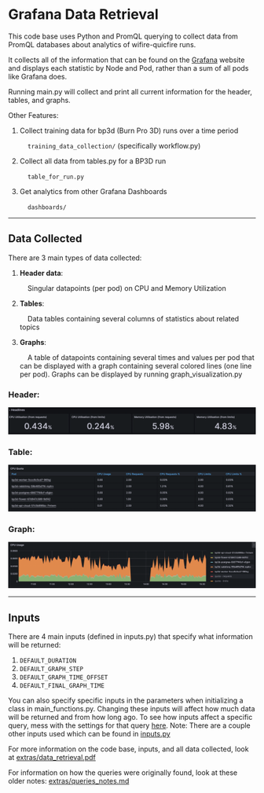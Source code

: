 # Grafana Data Retrieval

This code base uses Python and PromQL querying to collect data from PromQL databases about analytics of wifire-quicfire runs.

It collects all of the information that can be found on the [Grafana](https://grafana.nrp-nautilus.io/d/85a562078cdf77779eaa1add43ccec1e/kubernetes-compute-resources-namespace-pods?orgId=1&var-datasource=default&var-cluster=&var-namespace=wifire-quicfire&from=1690454188000&to=1690472188000) website and displays each statistic by Node and Pod, rather than a sum of all pods like Grafana does.


Running main.py will collect and print all current information for the header, tables, and graphs.


Other Features:
1. Collect training data for bp3d (Burn Pro 3D) runs over a time period
    
    &nbsp; &nbsp; `training_data_collection/`  (specifically workflow.py)

2. Collect all data from tables.py for a BP3D run
    
    &nbsp; &nbsp; `table_for_run.py`

3. Get analytics from other Grafana Dashboards 

    &nbsp; &nbsp; `dashboards/`

___

## Data Collected

There are 3 main types of data collected:
1. **Header data**: 
	
    &nbsp; &nbsp; Singular datapoints (per pod) on CPU and Memory Utilization

2. **Tables**: 
	
    &nbsp; &nbsp; Data tables containing several columns of statistics about related topics 

3. **Graphs**:
	
    &nbsp; &nbsp; A table of datapoints containing several times and values per pod that can be displayed with a graph containing several colored lines (one line per pod). Graphs can be displayed by running graph_visualization.py



### Header:
![Header](extras/readme_photos/example_header.png)

### Table:
![Tables](extras/readme_photos/example_table.png)  

### Graph:
![Graphs](extras/readme_photos/example_graph.png)  

___

## Inputs
There are 4 main inputs (defined in inputs.py) that specify what information will be returned:
1. `DEFAULT_DURATION`
2. `DEFAULT_GRAPH_STEP`
3. `DEFAULT_GRAPH_TIME_OFFSET`
4. `DEFAULT_FINAL_GRAPH_TIME`

You can also specify specific inputs in the parameters when initializing a class in main_functions.py. Changing these inputs will affect how much data will be returned and from how long ago.
To see how inputs affect a specific query, mess with the settings for that query [here](https://thanos.nrp-nautilus.io/).
Note: There are a couple other inputs used which can be found in [inputs.py](inputs.py)


For more information on the code base, inputs, and all data collected, look at [extras/data_retrieval.pdf](extras/data_retrieval.pdf)

For information on how the queries were originally found, look at these older notes: [extras/queries_notes.md](extras/queries_notes.md)

